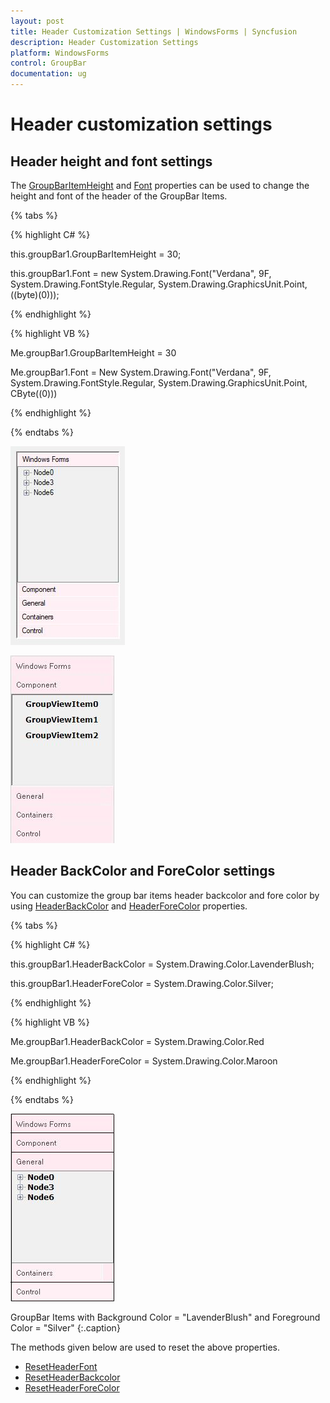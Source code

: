 ```yaml
---
layout: post
title: Header Customization Settings | WindowsForms | Syncfusion
description: Header Customization Settings
platform: WindowsForms
control: GroupBar
documentation: ug
---
```

# Header customization settings

## Header height and font settings

The [GroupBarItemHeight](https://help.syncfusion.com/cr/windowsforms/Syncfusion.Windows.Forms.Tools.GroupBar.html#Syncfusion_Windows_Forms_Tools_GroupBar_GroupBarItemHeight) and [Font](https://docs.microsoft.com/en-us/dotnet/api/system.windows.forms.control.font?redirectedfrom=MSDN&view=netframework-4.7.2#System_Windows_Forms_Control_Font) properties can be used to change the height and font of the header of the GroupBar Items.

{% tabs %}

{% highlight C# %}

this.groupBar1.GroupBarItemHeight = 30;

this.groupBar1.Font = new System.Drawing.Font("Verdana", 9F, System.Drawing.FontStyle.Regular, System.Drawing.GraphicsUnit.Point, ((byte)(0)));

{% endhighlight %}



{% highlight VB %}

Me.groupBar1.GroupBarItemHeight = 30 

Me.groupBar1.Font = New System.Drawing.Font("Verdana", 9F, System.Drawing.FontStyle.Regular, System.Drawing.GraphicsUnit.Point, CByte((0))) 

{% endhighlight %}

{% endtabs %}

![GroupBar font customizaion](Overview_images/Overview_img29.jpeg) 

![GroupBar header height customization](Overview_images/Overview_img30.jpeg)

## Header BackColor and ForeColor settings

You can customize the group bar items header backcolor and fore color by using [HeaderBackColor](https://help.syncfusion.com/cr/windowsforms/Syncfusion.Windows.Forms.Tools.GroupBar.html#Syncfusion_Windows_Forms_Tools_GroupBar_HeaderBackColor) and [HeaderForeColor](https://help.syncfusion.com/cr/windowsforms/Syncfusion.Windows.Forms.Tools.GroupBar.html#Syncfusion_Windows_Forms_Tools_GroupBar_HeaderForeColor) properties.

{% tabs %}

{% highlight C# %}  

this.groupBar1.HeaderBackColor = System.Drawing.Color.LavenderBlush;

this.groupBar1.HeaderForeColor = System.Drawing.Color.Silver;

{% endhighlight %}


{% highlight VB %} 

Me.groupBar1.HeaderBackColor = System.Drawing.Color.Red

Me.groupBar1.HeaderForeColor = System.Drawing.Color.Maroon

{% endhighlight %}

{% endtabs %}

 ![GroupBar header back color](Overview_images/Overview_img31.jpeg)
 
GroupBar Items with Background Color = "LavenderBlush" and Foreground Color = "Silver"
{:.caption}

The methods given below are used to reset the above properties.

* [ResetHeaderFont](https://help.syncfusion.com/cr/windowsforms/Syncfusion.Windows.Forms.Tools.GroupBar.html#Syncfusion_Windows_Forms_Tools_GroupBar_ResetHeaderFont)
* [ResetHeaderBackcolor](https://help.syncfusion.com/cr/windowsforms/Syncfusion.Windows.Forms.Tools.GroupBar.html#Syncfusion_Windows_Forms_Tools_GroupBar_ResetHeaderBackColor)
* [ResetHeaderForeColor](https://help.syncfusion.com/cr/windowsforms/Syncfusion.Windows.Forms.Tools.GroupBar.html#Syncfusion_Windows_Forms_Tools_GroupBar_ResetHeaderForeColor)

